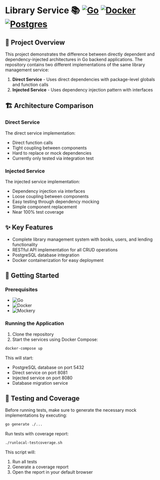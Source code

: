 # Library Service 📚 [![Go](https://img.shields.io/badge/Go-%2300ADD8.svg?&logo=go&logoColor=white)](https://go.dev/) [![Docker](https://img.shields.io/badge/Docker-2496ED?logo=docker&logoColor=fff)](https://www.docker.com/) [![Postgres](https://img.shields.io/badge/Postgres-%23316192.svg?logo=postgresql&logoColor=white)](https://www.postgresql.org/)

## 🚀 Project Overview

This project demonstrates the difference between directly dependent and dependency-injected architectures in Go backend applications. The repository contains two different implementations of the same library management service:

1. **Direct Service** - Uses direct dependencies with package-level globals and function calls
2. **Injected Service** - Uses dependency injection pattern with interfaces

## 🏗️ Architecture Comparison

### Direct Service

The direct service implementation:
- Direct function calls
- Tight coupling between components
- Hard to replace or mock dependencies
- Currently only tested via integration test

### Injected Service

The injected service implementation:
- Dependency injection via interfaces
- Loose coupling between components
- Easy testing through dependency mocking
- Simple component replacement
- Near 100% test coverage

## ✨ Key Features

- Complete library management system with books, users, and lending functionality
- RESTful API implementation for all CRUD operations
- PostgreSQL database integration
- Docker containerization for easy deployment

## 🏁 Getting Started

### Prerequisites

- ![Go](https://img.shields.io/badge/Go-1.23+-00ADD8?style=flat&logo=go)
- ![Docker](https://img.shields.io/badge/Docker-Required-2496ED?style=flat&logo=docker)
- ![Mockery](https://img.shields.io/badge/Mockery-Optional-orange?style=flat&logo=mockery)

### Running the Application

1. Clone the repository
2. Start the services using Docker Compose:

```bash
docker-compose up
```

This will start:
- PostgreSQL database on port 5432
- Direct service on port 8081
- Injected service on port 8080
- Database migration service

## 🧪 Testing and Coverage

Before running tests, make sure to generate the necessary mock implementations by executing:

```bash
go generate ./...
```

Run tests with coverage report:

```bash
./runlocal-testcoverage.sh
```

This script will:
1. Run all tests
2. Generate a coverage report
3. Open the report in your default browser
